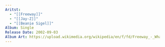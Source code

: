 ```yaml
---
Aritst:
  - "[[Freeway]]"
  - "[[Jay-Z]]"
  - "[[Beanie Sigel]]"
Album: Single
Release Date: 2002-09-03
Album Art: https://upload.wikimedia.org/wikipedia/en/f/fd/Freeway_-_What_We_Do.jpg
---
```

